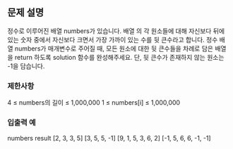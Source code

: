 ## 문제 설명
정수로 이루어진 배열 numbers가 있습니다. 배열 의 각 원소들에 대해 자신보다 뒤에 있는 숫자 중에서 자신보다 크면서 가장 가까이 있는 수를 뒷 큰수라고 합니다.
정수 배열 numbers가 매개변수로 주어질 때, 모든 원소에 대한 뒷 큰수들을 차례로 담은 배열을 return 하도록 solution 함수를 완성해주세요. 단, 뒷 큰수가 존재하지 않는 원소는 -1을 담습니다.
### 제한사항
4 ≤ numbers의 길이 ≤ 1,000,000
1 ≤ numbers[i] ≤ 1,000,000
### 입출력 예
numbers	result
[2, 3, 3, 5]	[3, 5, 5, -1]
[9, 1, 5, 3, 6, 2]	[-1, 5, 6, 6, -1, -1]
